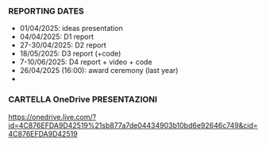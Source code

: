 ### REPORTING DATES
- 01/04/2025: ideas presentation
- 04/04/2025: D1 report
- 27-30/04/2025: D2 report
- 18/05/2025: D3 report (+code)
- 7-10/06/2025: D4 report + video + code
- 26/04/2025 (16:00): award ceremony (last year)
- 

### CARTELLA OneDrive PRESENTAZIONI
https://onedrive.live.com/?id=4C876EFDA9D42519%21sb877a7de04434903b10bd6e92646c749&cid=4C876EFDA9D42519
